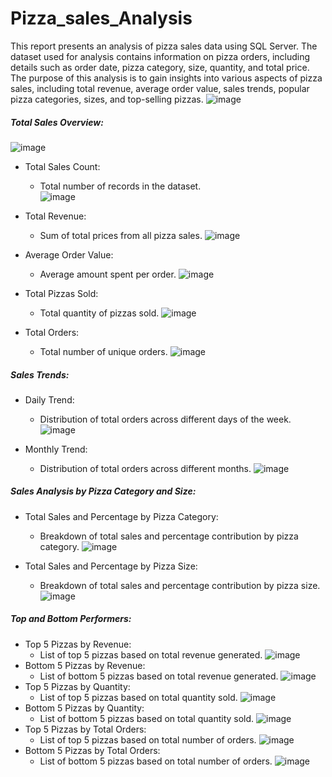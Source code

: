 # Pizza_sales_Analysis
This report presents an analysis of pizza sales data using SQL Server. The dataset used for analysis contains information on pizza orders, including details such as order date, pizza category, size, quantity, and total price. The purpose of this analysis is to gain insights into various aspects of pizza sales, including total revenue, average order value, sales trends, popular pizza categories, sizes, and top-selling pizzas.
![image](https://github.com/Lokasunder-s/Pizza_sales_Analysis/assets/154940528/2509c21c-0bee-41fb-b6fb-5db1e8be1085)  

##### Total Sales Overview:
![image](https://github.com/Lokasunder-s/Pizza_sales_Analysis/assets/154940528/5dfd90dc-7786-47be-b7e4-9bb5e9f90711)  
- Total Sales Count:  
    - Total number of records in the dataset.  
      ![image](https://github.com/Lokasunder-s/Pizza_sales_Analysis/assets/154940528/fa6248e7-519f-423a-a600-17cbd9ac2ff4)  

- Total Revenue:  
    - Sum of total prices from all pizza sales.
      ![image](https://github.com/Lokasunder-s/Pizza_sales_Analysis/assets/154940528/7ab5157d-2828-4706-b3c3-64cb672b6046)

- Average Order Value:
    - Average amount spent per order.
      ![image](https://github.com/Lokasunder-s/Pizza_sales_Analysis/assets/154940528/b9b91264-b103-4b09-b9aa-6974aedb6238)

- Total Pizzas Sold:  
    - Total quantity of pizzas sold.
      ![image](https://github.com/Lokasunder-s/Pizza_sales_Analysis/assets/154940528/5a3b7c9a-aa88-4a59-a045-df434735968b)

- Total Orders:  
    - Total number of unique orders.
      ![image](https://github.com/Lokasunder-s/Pizza_sales_Analysis/assets/154940528/c7df5240-7653-4ded-a8c8-e90353afc428)

##### Sales Trends:
- Daily Trend:  
    - Distribution of total orders across different days of the week.
      ![image](https://github.com/Lokasunder-s/Pizza_sales_Analysis/assets/154940528/a97f46eb-1de5-4149-80af-c223299c3278)

- Monthly Trend:  
    - Distribution of total orders across different months.
      ![image](https://github.com/Lokasunder-s/Pizza_sales_Analysis/assets/154940528/b38fb19f-9399-448b-9672-2ca75ec27aa5)

##### Sales Analysis by Pizza Category and Size:
- Total Sales and Percentage by Pizza Category:  
    - Breakdown of total sales and percentage contribution by pizza category.
      ![image](https://github.com/Lokasunder-s/Pizza_sales_Analysis/assets/154940528/153d2258-7502-44e1-90c6-e886ed3c293e)

- Total Sales and Percentage by Pizza Size:  
    - Breakdown of total sales and percentage contribution by pizza size.
      ![image](https://github.com/Lokasunder-s/Pizza_sales_Analysis/assets/154940528/d1115612-b7c6-4fb8-859a-a4af48229f7f)

##### Top and Bottom Performers:  
- Top 5 Pizzas by Revenue:  
    - List of top 5 pizzas based on total revenue generated.
      ![image](https://github.com/Lokasunder-s/Pizza_sales_Analysis/assets/154940528/3ea00bfa-4649-4c58-8eda-fa2bb14997c7)
- Bottom 5 Pizzas by Revenue:  
    - List of bottom 5 pizzas based on total revenue generated.
      ![image](https://github.com/Lokasunder-s/Pizza_sales_Analysis/assets/154940528/fb78a7a3-e78f-4e38-8969-c5e8d7de17dc)  
- Top 5 Pizzas by Quantity:  
    - List of top 5 pizzas based on total quantity sold.
      ![image](https://github.com/Lokasunder-s/Pizza_sales_Analysis/assets/154940528/b9d5700e-7f70-41a4-b156-0492124536a0)
- Bottom 5 Pizzas by Quantity:
    - List of bottom 5 pizzas based on total quantity sold.
      ![image](https://github.com/Lokasunder-s/Pizza_sales_Analysis/assets/154940528/8bdf7d56-8825-4e41-a9f5-2db921956a50)
- Top 5 Pizzas by Total Orders:
    - List of top 5 pizzas based on total number of orders.
      ![image](https://github.com/Lokasunder-s/Pizza_sales_Analysis/assets/154940528/8703c76c-be80-438d-bd8a-08f418c51c72)
- Bottom 5 Pizzas by Total Orders:
    - List of bottom 5 pizzas based on total number of orders.
      ![image](https://github.com/Lokasunder-s/Pizza_sales_Analysis/assets/154940528/e863ad1e-7ceb-4d7c-8b85-2db33c66cc23)  













